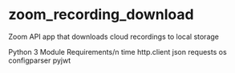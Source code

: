 # zoom_recording_download
Zoom API app that downloads cloud recordings to local storage

Python 3 Module Requirements/n
time
http.client
json
requests
os
configparser
pyjwt

